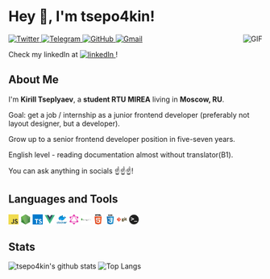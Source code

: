 # Hey 👋, I'm tsepo4kin!

<img align="right" alt="GIF" src="https://psv4.userapi.com/c536236/u314085640/docs/d46/c546c6eb5544/gigaChad.jpg?extra=YCgc7XiNcZO-bycGBp31jXjosGfrnq5It2jlHtgN2A4YO3kRBsoI-QatUZn9E3p_Xr4GAyddp5KD5_WVKrVkbdoD42Vu0GDcuLwhy6aK_S3ST0o9sH1nK5cvVFdRMEh3PoBXCho1ebvz2TqUhT1bXAXsK7U"/>

<a href="https://twitter.com/tsepo4kin" target="_blank">
  <img src="https://img.shields.io/badge/-Twitter-1ca0f1?style=flat-square&labelColor=1ca0f1&logo=twitter&logoColor=white" alt="Twitter">
</a>
<a href="https://t.me/tsepo4kin" target="_blank">
  <img src="https://img.shields.io/badge/-Telegram-0088cc?style=flat-square&logo=telegram" alt="Telegram">
</a>
<a href="https://github.com/tsepo4kin/" target="_blank">
  <img src="https://img.shields.io/badge/-GitHub-181717?style=flat-square&logo=github" alt="GitHub">
</a>
<a href="mailto:kupuk132@gmail.com" target="_blank">
  <img src="https://img.shields.io/badge/-Gmail-c14438?style=flat-square&logo=Gmail&logoColor=white" alt="Gmail">
</a>

Check my linkedIn at 
<a href="https://www.linkedin.com/in/tsepo4kin/" target="_blank">
  <img src="https://img.shields.io/badge/-LinkedIn-blue?style=flat-square&logo=Linkedin&logoColor=white" alt="linkedIn">
</a> !


## About Me

I'm **Kirill Tseplyaev**, a **student RTU MIREA** living in **Moscow, RU**.

Goal: get a job / internship as a junior frontend developer (preferably not layout designer, but a developer). 

Grow up to a senior frontend developer position in five-seven years.

English level - reading documentation almost without translator(B1).

You can ask anything in socials ☝️☝️☝️!

## Languages and Tools

<code><img height="20" src="https://raw.githubusercontent.com/github/explore/80688e429a7d4ef2fca1e82350fe8e3517d3494d/topics/javascript/javascript.png"></code>
<code><img height="20" src="https://raw.githubusercontent.com/github/explore/80688e429a7d4ef2fca1e82350fe8e3517d3494d/topics/nodejs/nodejs.png"></code>
<code><img height="20" src="https://raw.githubusercontent.com/github/explore/80688e429a7d4ef2fca1e82350fe8e3517d3494d/topics/typescript/typescript.png"></code>
<code><img height="20" src="https://raw.githubusercontent.com/github/explore/80688e429a7d4ef2fca1e82350fe8e3517d3494d/topics/vue/vue.png"></code>
<code><img height="20" src="https://raw.githubusercontent.com/github/explore/80688e429a7d4ef2fca1e82350fe8e3517d3494d/topics/docker/docker.png"></code>
<code><img height="20" src="https://raw.githubusercontent.com/github/explore/80688e429a7d4ef2fca1e82350fe8e3517d3494d/topics/graphql/graphql.png"></code>
<code><img height="20" src="https://raw.githubusercontent.com/github/explore/80688e429a7d4ef2fca1e82350fe8e3517d3494d/topics/mongodb/mongodb.png"></code>
<code><img height="20" src="https://raw.githubusercontent.com/github/explore/80688e429a7d4ef2fca1e82350fe8e3517d3494d/topics/html/html.png"></code>
<code><img height="20" src="https://raw.githubusercontent.com/github/explore/80688e429a7d4ef2fca1e82350fe8e3517d3494d/topics/css/css.png"></code>
<code><img height="20" src="https://raw.githubusercontent.com/github/explore/80688e429a7d4ef2fca1e82350fe8e3517d3494d/topics/git/git.png"></code>
<code><img height="20" src="https://raw.githubusercontent.com/github/explore/80688e429a7d4ef2fca1e82350fe8e3517d3494d/topics/terminal/terminal.png"></code>


## Stats

![tsepo4kin's github stats](https://github-readme-stats.vercel.app/api?username=tsepo4kin&show_icons=true&hide_border=false&theme=tokyonight&count_private=true&hide_title=false)
![Top Langs](https://github-readme-stats.vercel.app/api/top-langs/?username=tsepo4kin&hide=html&theme=tokyonight&layout=compact)